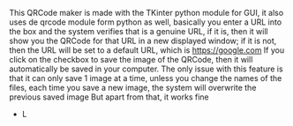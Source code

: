 This QRCode maker is made with the TKinter python module for GUI, 
it also uses de qrcode module form python as well, basically you
enter a URL into the box and the system verifies that is a genuine
URL, if it is, then it will show you the QRCode for that URL in a
new displayed window; if it is not, then the URL will be set to
a default URL, which is https://google.com
If you click on the checkbox to save the image of the QRCode, then
it will automatically be saved in your computer. 
The only issue with this feature is that it can only save 1 image
at a time, unless you change the names of the files, each time you
save a new image, the system will overwrite the previous saved image
But apart from that, it works fine
- L